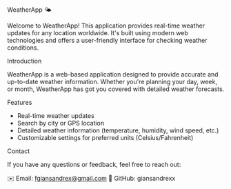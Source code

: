 WeatherApp 🌤️

Welcome to WeatherApp! This application provides real-time weather updates for any location worldwide. It's built using modern web technologies and offers a user-friendly interface for checking weather conditions.

Introduction

WeatherApp is a web-based application designed to provide accurate and up-to-date weather information. Whether you're planning your day, week, or month, WeatherApp has got you covered with detailed weather forecasts.

Features

- Real-time weather updates
- Search by city or GPS location
- Detailed weather information (temperature, humidity, wind speed, etc.)
- Customizable settings for preferred units (Celsius/Fahrenheit)

Contact

If you have any questions or feedback, feel free to reach out:

✉️ Email: fgiansandrex@gmail.com
📌 GitHub: giansandrexx

